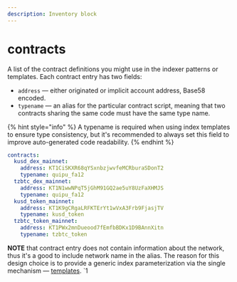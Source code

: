 ```yaml
---
description: Inventory block
---
```


# contracts

A list of the contract definitions you might use in the indexer patterns or templates. Each contract entry has two fields:

* `address` — either originated or implicit account address, Base58 encoded.
* `typename` — an alias for the particular contract script, meaning that two contracts sharing the same code must have the same type name.

{% hint style="info" %}
A typename is required when using index templates to ensure type consistency, but it's recommended to always set this field to improve auto-generated code readability.
{% endhint %}

```yaml
contracts:
  kusd_dex_mainnet:
    address: KT1CiSKXR68qYSxnbzjwvfeMCRburaSDonT2
    typename: quipu_fa12
  tzbtc_dex_mainnet:
    address: KT1N1wwNPqT5jGhM91GQ2ae5uY8UzFaXHMJS
    typename: quipu_fa12
  kusd_token_mainnet:
    address: KT1K9gCRgaLRFKTErYt1wVxA3Frb9FjasjTV
    typename: kusd_token
  tzbtc_token_mainnet:
    address: KT1PWx2mnDueood7fEmfbBDKx1D9BAnnXitn
    typename: tzbtc_token
```

**NOTE** that contract entry does not contain information about the network, thus it's a good to include network name in the alias. The reason for this design choice is to provide a generic index parameterization via the single mechanism — [templates](templates.md).
`1  